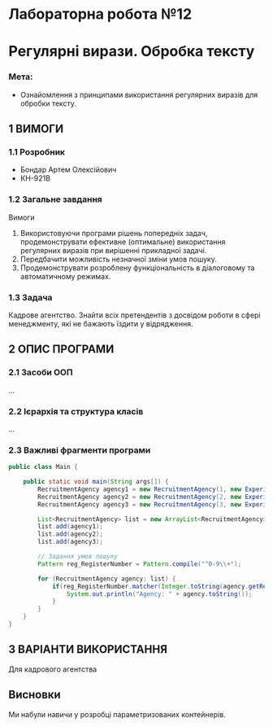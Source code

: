 # Лабораторна робота №12
# Регулярні вирази. Обробка тексту

### Мета:
- Ознайомлення з принципами використання регулярних виразів для обробки тексту.

## 1 ВИМОГИ
### 1.1 Розробник
- Бондар Артем Олексiйович
- КН-921В

### 1.2 Загальне завдання

Вимоги
1. Використовуючи програми рішень попередніх задач, продемонструвати ефективне (оптимальне) використання регулярних виразів при вирішенні прикладної задачі.
2. Передбачити можливість незначної зміни умов пошуку.
3. Продемонструвати розроблену функціональність в діалоговому та автоматичному режимах.

### 1.3 Задача

Кадрове агентство. Знайти всіх претендентів з досвідом роботи в сфері менеджменту, які не бажають їздити у відрядження.

## 2 ОПИС ПРОГРАМИ

### 2.1 Засоби ООП
...

### 2.2 Ієрархія та структура класів
...

### 2.3 Важливі фрагменти програми
```java
public class Main {

    public static void main(String args[]) {
        RecruitmentAgency agency1 = new RecruitmentAgency(1, new Experience(), new Requirement());
        RecruitmentAgency agency2 = new RecruitmentAgency(2, new Experience(), new Requirement());
        RecruitmentAgency agency3 = new RecruitmentAgency(3, new Experience(), new Requirement());

        List<RecruitmentAgency> list = new ArrayList<RecruitmentAgency>();
        list.add(agency1);
        list.add(agency2);
        list.add(agency3);

        // Задання умов пошуку
        Pattern reg_RegisterNumber = Pattern.compile("^0-9\\+");

        for (RecruitmentAgency agency: list) {
            if(reg_RegisterNumber.matcher(Integer.toString(agency.getRegisterNumber())).matches()) {
                System.out.println("Agency: " + agency.toString());
            }
        }
    }
}
```

## 3 ВАРІАНТИ ВИКОРИСТАННЯ
Для кадрового агентства

## Висновки
Ми набули навичи у розробці параметризованих контейнерів.